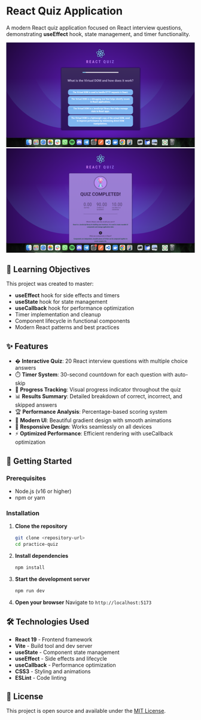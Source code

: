 # React Quiz Application

A modern React quiz application focused on React interview questions, demonstrating **useEffect** hook, state management, and timer functionality.

![Quiz Example](./src/assets/quiz-example.png)
![Summary Example](./src/assets/summary-example.png)

## 🎯 Learning Objectives

This project was created to master:

- **useEffect** hook for side effects and timers
- **useState** hook for state management
- **useCallback** hook for performance optimization
- Timer implementation and cleanup
- Component lifecycle in functional components
- Modern React patterns and best practices

## ✨ Features

- � **Interactive Quiz**: 20 React interview questions with multiple choice answers
- ⏱️ **Timer System**: 30-second countdown for each question with auto-skip
- 🎯 **Progress Tracking**: Visual progress indicator throughout the quiz
- 📊 **Results Summary**: Detailed breakdown of correct, incorrect, and skipped answers
- 🏆 **Performance Analysis**: Percentage-based scoring system
- 🎨 **Modern UI**: Beautiful gradient design with smooth animations
- 📱 **Responsive Design**: Works seamlessly on all devices
- ⚡ **Optimized Performance**: Efficient rendering with useCallback optimization

## 🚀 Getting Started

### Prerequisites

- Node.js (v16 or higher)
- npm or yarn

### Installation

1. **Clone the repository**

   ```bash
   git clone <repository-url>
   cd practice-quiz
   ```

2. **Install dependencies**

   ```bash
   npm install
   ```

3. **Start the development server**

   ```bash
   npm run dev
   ```

4. **Open your browser**
   Navigate to `http://localhost:5173`

## 🛠️ Technologies Used

- **React 19** - Frontend framework
- **Vite** - Build tool and dev server
- **useState** - Component state management
- **useEffect** - Side effects and lifecycle
- **useCallback** - Performance optimization
- **CSS3** - Styling and animations
- **ESLint** - Code linting

## 📄 License

This project is open source and available under the [MIT License](LICENSE).
